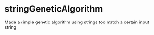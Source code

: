 # stringGeneticAlgorithm
Made a simple genetic algorithm using strings too match a certain input string
